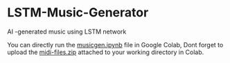 # LSTM-Music-Generator
AI -generated music using LSTM network

You can directly run the [musicgen.ipynb](https://github.com/ninjacode01/LSTM-Music-Generator/blob/main/musicgen.ipynb) file in Google Colab, Dont forget to upload the [midi-files.zip](https://github.com/ninjacode01/LSTM-Music-Generator/blob/main/midi_files.zip) attached to your working directory in Colab.
